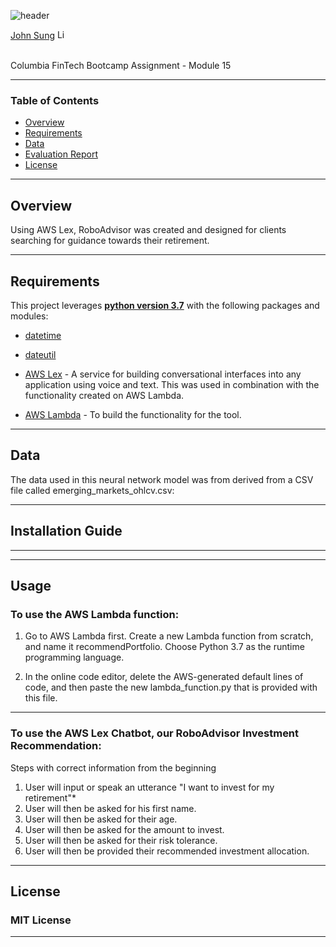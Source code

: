 ![header](https://capsule-render.vercel.app/api?type=waving&color=gradient&width=1000&height=200&section=header&text=Robo%20Advisor%20&fontSize=30&fontColor=black)

<!-- header is made with: https://github.com/kyechan99/capsule-render -->

[John Sung](https://linkedin.com/in/john-sung-3675569) [<img src="https://cdn2.auth0.com/docs/media/connections/linkedin.png" alt="LinkedIn -  John Sung" width=15/>](https://linkedin.com/in/john-sung-3675569/)

                                                             
<br>
Columbia FinTech Bootcamp Assignment - Module 15

---

### Table of Contents

* [Overview](#overview)
* [Requirements](#requirements)
* [Data](#data)
* [Evaluation Report](#evaluation-report)
* [License](#license)

---

## Overview


Using AWS Lex, RoboAdvisor was created and designed for clients searching for guidance towards their retirement. 

---

## Requirements

This project leverages **[python version 3.7](https://www.python.org/downloads/)** with the following packages and modules:

* [datetime](https://docs.python.org/3/library/datetime.html)

* [dateutil](https://dateutil.readthedocs.io/en/stable/index.html)

* [AWS Lex](https://aws.amazon.com/lex/) - A service for building conversational interfaces into any application using voice and text. This was used in combination with the functionality created on AWS Lambda.

* [AWS Lambda](https://aws.amazon.com/lambda/) - To build the functionality for the tool.

---

## Data

The data used in this neural network model was from derived from a CSV file called emerging_markets_ohlcv.csv:

---

## Installation Guide

---


---

## Usage

### To use the AWS Lambda function:

1. Go to AWS Lambda first. Create a new Lambda function from scratch, and name it recommendPortfolio. Choose Python 3.7 as the runtime programming language.

2. In the online code editor, delete the AWS-generated default lines of code, and then paste the new lambda_function.py that is provided with this file. 

---
### To use the AWS Lex Chatbot, our RoboAdvisor Investment Recommendation:

Steps with correct information from the beginning
1. User will input or speak an utterance "I want to invest for my retirement"*
2. User will then be asked for his first name.
2. User will then be asked for their age. 
3. User will then be asked for the amount to invest.
4. User will then be asked for their risk tolerance.
5. User will then be provided their recommended investment allocation.




---

## License

### **MIT License**

---
